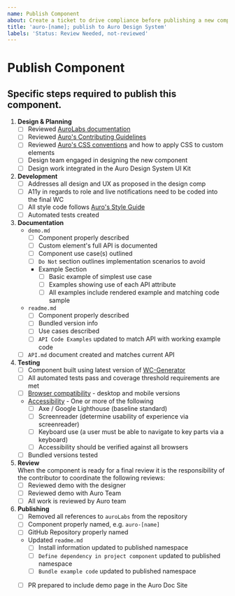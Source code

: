 ```yaml
---
name: Publish Component
about: Create a ticket to drive compliance before publishing a new component to Auro Design System
title: 'auro-[name]; publish to Auro Design System'
labels: 'Status: Review Needed, not-reviewed'
---
```


# Publish Component

## Specific steps required to publish this component.

1. __Design & Planning__
    - [ ] Reviewed [AuroLabs documentation](http://auro.alaskaair.com/)
    - [ ] Reviewed [Auro's Contributing Guidelines](http://auro.alaskaair.com/contributing)
    - [ ] Reviewed [Auro's CSS conventions](http://auro.alaskaair.com/webcorestylesheets/conventions) and how to apply CSS to custom elements
    - [ ] Design team engaged in designing the new component
    - [ ] Design work integrated in the Auro Design System UI Kit
1. __Development__
    - [ ] Addresses all design and UX as proposed in the design comp
    - [ ] A11y in regards to role and live notifications need to be coded into the final WC
    - [ ] All style code follows [Auro's Style Guide](http://auro.alaskaair.com/webcorestylesheets/guidelines)
    - [ ] Automated tests created
1. __Documentation__
    - `demo.md`
      - [ ] Component properly described
      - [ ] Custom element's full API is documented
      - [ ] Component use case(s) outlined
      - [ ] `Do Not` section outlines implementation scenarios to avoid
      - Example Section
        - [ ] Basic example of simplest use case
        - [ ] Examples showing use of each API attribute
        - [ ] All examples include rendered example and matching code sample
    - `readme.md`
      - [ ] Component properly described
      - [ ] Bundled version info
      - [ ] Use cases described
      - [ ] `API Code Examples` updated to match API with working example code
    - [ ] `API.md` document created and matches current API
1. __Testing__
    - [ ] Component built using latest version of [WC-Generator](http://auro.alaskaair.com/getting-started/developers/generator/install)
    - [ ] All automated tests pass and coverage threshold requirements are met
    - [ ] [Browser compatibility](http://auro.alaskaair.com/support/browsersSupport) - desktop and mobile versions
    - [Accessibility](http://auro.alaskaair.com/a11y-statement) - One or more of the following
      - [ ] Axe / Google Lighthouse (baseline standard)
      - [ ] Screenreader (determine usability of experience via screenreader)
      - [ ] Keyboard use (a user must be able to navigate to key parts via a keyboard)
      - [ ] Accessibility should be verified against all browsers
    - [ ] Bundled versions tested
1. __Review__ <br/>
    When the component is ready for a final review it is the responsibility of the contributor to coordinate the following reviews:
    - [ ] Reviewed demo with the designer
    - [ ] Reviewed demo with Auro Team
    - [ ] All work is reviewed by Auro team
1. __Publishing__
    - [ ] Removed all references to `auroLabs` from the repository
    - [ ] Component properly named,  e.g. `auro-[name]`
    - [ ] GitHub Repository properly named
    - Updated `readme.md`
      - [ ] Install information updated to published namespace
      - [ ] `Define dependency in project component` updated to published namespace
      - [ ] `Bundle example code` updated to published namespace
    - [ ] PR prepared to include demo page in the Auro Doc Site

